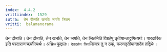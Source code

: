 ```yaml
---
index:  4.4.2
vrittiindex:  1529
sutra:  तेन दीव्यति खनति जयति जितम्
vritti:  balamanorama 
---
```


तेन दीव्यति। तेन दीव्यति, तेन खनति, तेन जयति, तेन जितमिति विग्रहेषु तृतीयान्ताट्ठगित्यर्थः। पारदारिक इति परदारान्गच्छतीत्यर्थः। अभ्रिः=कुद्दालः। `देवदत्तेन जित`मित्यत्र तु न ठक्, करणतृतीयान्तादेव तद्विधेः। 

